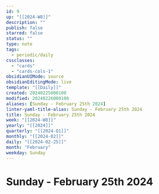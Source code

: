 ```yaml
---
id: 9
up: "[[2024-W8]]"
description: ""
publish: false
starred: false
status: ""
type: note
tags:
  - periodic/daily
cssclasses:
  - "cards"
  - "cards-cols-1"
obsidianUIMode: source
obsidianEditingMode: live
template: "[[Daily]]"
created: 20240225000100
modified: 20240226000100
aliases: [Sunday - February 25th 2024]
linter-yaml-title-alias: Sunday - February 25th 2024
title: Sunday - February 25th 2024
week: "[[2024-W8]]"
yearly: "[[2024]]"
quarterly: "[[2024-Q1]]"
monthly: "[[2024-02]]"
daily: "[[2024-02-25]]"
month: "February"
weekday: Sunday
---
```


# Sunday - February 25th 2024
